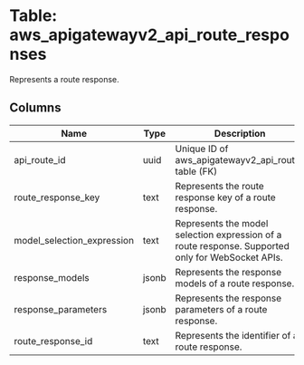 
# Table: aws_apigatewayv2_api_route_responses
Represents a route response.
## Columns
| Name        | Type           | Description  |
| ------------- | ------------- | -----  |
|api_route_id|uuid|Unique ID of aws_apigatewayv2_api_routes table (FK)|
|route_response_key|text|Represents the route response key of a route response.|
|model_selection_expression|text|Represents the model selection expression of a route response. Supported only for WebSocket APIs.|
|response_models|jsonb|Represents the response models of a route response.|
|response_parameters|jsonb|Represents the response parameters of a route response.|
|route_response_id|text|Represents the identifier of a route response.|
